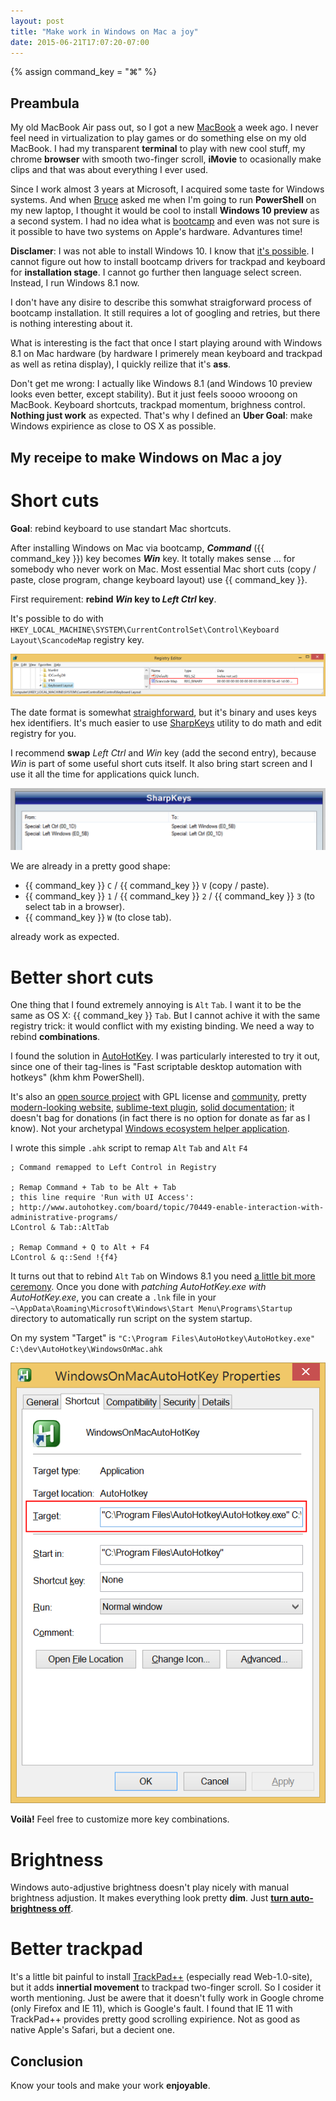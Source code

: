 ```yaml
---
layout: post
title: "Make work in Windows on Mac a joy"
date: 2015-06-21T17:07:20-07:00
---
```


{% assign command_key = "&#8984;" %}

Preambula
----------------------

My old MacBook Air pass out, so I got a new [MacBook](https://www.apple.com/macbook/) a week ago.
I never feel need in virtualization to play games or do something else on my old MacBook.
I had my transparent **terminal** to play with new cool stuff, my chrome **browser** with smooth two-finger scroll, 
**iMovie** to ocasionally make clips and that was about everything I ever used.

Since I work almost 3 years at Microsoft, I acquired some taste for Windows systems.
And when [Bruce](https://twitter.com/BrucePayette) asked me when I'm going to run **PowerShell** on my new laptop, 
I thought it would be cool to install **Windows 10 preview** as a second system.
I had no idea what is [bootcamp](http://www.apple.com/support/bootcamp/) and even was not sure is it possible to have two systems on Apple's hardware.
Advantures time!

**Disclamer**: I was not able to install Windows 10. 
I know that [it's possible](http://www.pcworld.com/article/2824227/how-to-install-the-windows-10-technical-preview-on-a-mac.html).
I cannot figure out how to install bootcamp drivers for trackpad and keyboard for **installation stage**.
I cannot go further then language select screen. Instead, I run Windows 8.1 now.

I don't have any disire to describe this somwhat straigforward process of bootcamp installation.
It still requires a lot of googling and retries, but there is nothing interesting about it.

What is interesting is the fact that once I start playing around with Windows 8.1 on Mac hardware 
(by hardware I primerely mean keyboard and trackpad as well as retina display),
I quickly reilize that it's **ass**.

Don't get me wrong: I actually like Windows 8.1 (and Windows 10 preview looks even better, except stability).
But it just feels soooo wrooong on MacBook. 
Keyboard shortcuts, trackpad momentum, brighness control. 
**Nothing just work** as expected. 
That's why I defined an **Uber Goal**: make Windows expirience as close to OS X as possible.

My receipe to make Windows on Mac a joy
----------------------

Short cuts
===============

**Goal**: rebind keyboard to use standart Mac shortcuts.

After installing Windows on Mac via bootcamp, _**Command**_ ({{ command_key }}) key becomes _**Win**_ key.
It totally makes sense ... for somebody who never work on Mac.
Most essential Mac short cuts (copy / paste, close program, change keyboard layout) use {{ command_key }}.

First requirement: **rebind _Win_ key to _Left Ctrl_ key**.

It's possible to do with `HKEY_LOCAL_MACHINE\SYSTEM\CurrentControlSet\Control\Keyboard Layout\ScancodeMap` registry key. 

![Registry entry for ScancodeMap](/images/WindowsOnMac/RegistryScancodeMap.png)

The date format is somewhat [straighforward](http://www.howtogeek.com/howto/windows-vista/disable-caps-lock-key-in-windows-vista/), 
but it's binary and uses keys hex identifiers. 
It's much easier to use [SharpKeys](https://sharpkeys.codeplex.com/) utility to do math and edit registry for you.

I recommend **swap** _Left Ctrl_ and _Win_ key (add the second entry), because _Win_ is part of some useful short cuts itself.
It also bring start screen and I use it all the time for applications quick lunch. 

![SharpKeys binding](/images/WindowsOnMac/SharpKeysBinding.png)

We are already in a pretty good shape: 

-   {{ command_key }} `C` / {{ command_key }} `V` (copy / paste).
-   {{ command_key }} `1` / {{ command_key }} `2` / {{ command_key }} `3` (to select tab in a browser).
-   {{ command_key }} `W` (to close tab).

already work as expected.    

Better short cuts
===============

One thing that I found extremely annoying is `Alt` `Tab`.
I want it to be the same as OS X: {{ command_key }} `Tab`.
But I cannot achive it with the same registry trick: it would conflict with my existing binding.
We need a way to rebind **combinations**.

I found the solution in [AutoHotKey](http://www.autohotkey.com/).
I was particularly interested to try it out, since one of their tag-lines is "Fast scriptable desktop automation with hotkeys" (khm khm PowerShell).

It's also an [open source project](https://github.com/AutoHotkey/AutoHotkey) with GPL license and [community](https://github.com/ahkscript),
pretty [modern-looking website](http://www.autohotkey.com/),
[sublime-text plugin](https://github.com/ahkscript/SublimeAutoHotkey),
[solid documentation](http://ahkscript.org/docs/Hotkeys.htm);
it doesn't bag for donations (in fact there is no option for donate as far as I know).
Not your archetypal [Windows ecosystem helper application](http://trackpad.powerplan7.com/).

I wrote this simple `.ahk` script to remap `Alt` `Tab` and `Alt` `F4`

	; Command remapped to Left Control in Registry
	 
	; Remap Command + Tab to be Alt + Tab
	; this line require 'Run with UI Access': 
	; http://www.autohotkey.com/board/topic/70449-enable-interaction-with-administrative-programs/
	LControl & Tab::AltTab 
	 
	; Remap Command + Q to Alt + F4
	LControl & q::Send !{f4}

It turns out that to rebind `Alt` `Tab` on Windows 8.1 you need [a little bit more ceremony](http://www.autohotkey.com/board/topic/70449-enable-interaction-with-administrative-programs/).
Once you done with _patching AutoHotKey.exe with AutoHotKey.exe_, 
you can create a `.lnk` file in your `~\AppData\Roaming\Microsoft\Windows\Start Menu\Programs\Startup` directory to automatically run script on the system startup.

On my system "Target" is `"C:\Program Files\AutoHotkey\AutoHotkey.exe" C:\dev\AutoHotkey\WindowsOnMac.ahk`

![AutoHotkey lnk property](/images/WindowsOnMac/AutoHotKeyLnk.png)

**Voilà!** Feel free to customize more key combinations. 

Brightness
===============

Windows auto-adjustive brightness doesn't play nicely with manual brightness adjustion.
It makes everything look pretty **dim**.
Just **[turn auto-brightness off](https://discussions.apple.com/thread/4073073?tstart=0)**.

Better trackpad
===============

It's a little bit painful to install [TrackPad++](http://trackpad.powerplan7.com/) (especially read Web-1.0-site), 
but it adds **innertial movement** to trackpad two-finger scroll. 
So I cosider it worth mentioning.
Just be awere that it doesn't fully work in Google chrome (only Firefox and IE 11), which is Google's fault.
I found that IE 11 with TrackPad++ provides pretty good scrolling expirience. Not as good as native Apple's Safari, but a decient one.

Conclusion
---------------------

Know your tools and make your work **enjoyable**.

